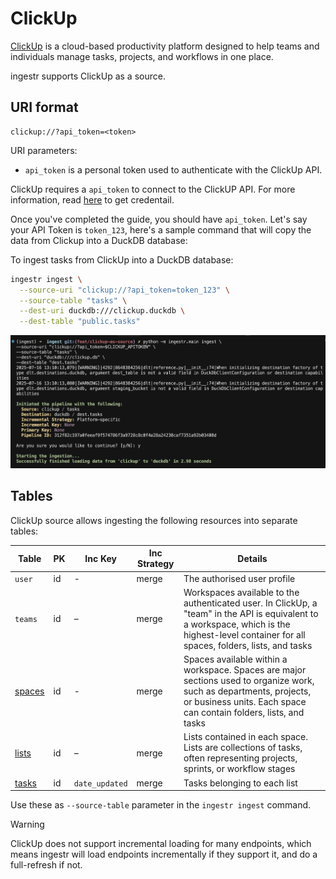 # ClickUp
[ClickUp](https://clickup.com/) is a cloud-based productivity platform designed to help teams and individuals manage tasks, projects, and workflows in one place.

ingestr supports ClickUp as a source.

## URI format

```
clickup://?api_token=<token>
```

URI parameters:
- `api_token` is a personal token used to authenticate with the ClickUp API.

ClickUp requires a `api_token` to connect to the ClickUP API. For more information, read [here](https://developer.clickup.com/docs/authentication#generate-your-personal-api-token) to get credentail. 

Once you've completed the guide, you should have `api_token`. Let's say your API Token  is `token_123`, here's a sample command that will copy the data from Clickup into a DuckDB database:

To ingest tasks from ClickUp into a DuckDB database:

```sh
ingestr ingest \
  --source-uri "clickup://?api_token=token_123" \
  --source-table "tasks" \
  --dest-uri duckdb:///clickup.duckdb \
  --dest-table "public.tasks"
```
<img alt="clickup_img" src="../media/clickup_ingestion.png"/>

## Tables

ClickUp source allows ingesting the following resources into separate tables:

| Table           | PK | Inc Key | Inc Strategy | Details                                                                                                                                        |
| --------------- | ----------- | --------------- | ------------------- | ---------------------------------------------------------------------------------------------------------------------------------------------- |
| `user`        | id | -             | merge               | The authorised user profile                       |
| `teams` | id | –                | merge               | Workspaces available to the authenticated user. In ClickUp, a "team" in the API is equivalent to a workspace, which is the highest-level container for all spaces, folders, lists, and tasks |
| [spaces](https://developer.clickup.com/reference/getspaces)   | id | -     | merge  | Spaces available within a workspace. Spaces are major sections used to organize work, such as departments, projects, or business units. Each space can contain folders, lists, and tasks |
| [lists](https://developer.clickup.com/reference/getlists)   | id | –  | merge               | Lists contained in each space. Lists are collections of tasks, often representing projects, sprints, or workflow stages |
| [tasks](https://developer.clickup.com/reference/gettasks)    | id | `date_updated`              | merge            | Tasks belonging to each list |

Use these as `--source-table` parameter in the `ingestr ingest` command.

> [!WARNING]
> ClickUp does not support incremental loading for many endpoints, which means ingestr will load endpoints incrementally if they support it, and do a full-refresh if not.
